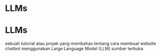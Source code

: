 ﻿# LLMs
# LLMs
sebuah tutorial atau projek yang membahas tentang cara membuat website chatbot menggunakan Large Language Model (LLM) sumber terbuka
